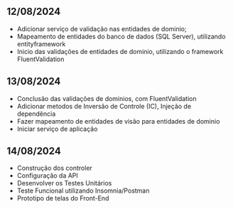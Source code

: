 ## 12/08/2024
* Adicionar serviço de validação nas entidades de dominio;
* Mapeamento de entidades do banco de dados (SQL Server), utilizando entityframework
* Inicio das validações de entidades de dominio, utilizando o framework FluentValidation

## 13/08/2024
* Conclusão das validações de dominios, com FluentValidation
* Adicionar metodos de Inversão de Controle (IC), Injeção de dependência
* Fazer mapeamento de entidades de visão para entidades de dominio
* Iniciar serviço de aplicação

## 14/08/2024
* Construção dos controler
* Configuração da API
* Desenvolver os Testes Unitários
* Teste Funcional utilizando Insomnia/Postman
* Prototipo de telas do Front-End



